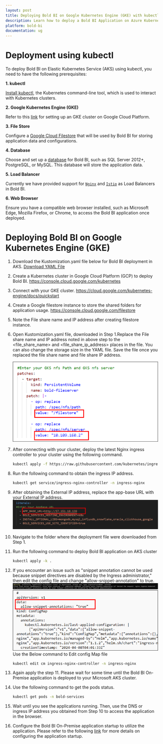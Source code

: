 ```yaml
---
layout: post
title: Deploying Bold BI on Google Kubernetes Engine (GKE) with kubectl and kustomization.
description: Learn how to deploy a Bold BI Application on Azure Kubernetes Services (AKS) using Kustomization. This approach involves using Kubernetes Kustomize, a tool that allows you to customize Kubernetes resource configurations, to deploy Bold BI on AKS 
platform: bold-bi
documentation: ug
---
```

# Deployment using kubectl

To deploy Bold BI on Elastic Kubernetes Service (AKS) using kubectl, you need to have the following prerequisites:

**1. kubectl**

[Install kubectl](https://kubernetes.io/docs/tasks/tools/#kubectl), the Kubernetes command-line tool, which is used to interact with Kubernetes clusters.

**2. Google Kubernetes Engine (GKE)**
 
Refer to this [link](https://console.cloud.google.com/kubernetes) for setting up an GKE cluster on Google Cloud Platform.

**3. File Store**

 Configure a [Google Cloud Filestore](https://console.cloud.google.com/filestore) that will be used by Bold BI for storing application data and configurations.

**4. Database** 

Choose and set up a  [database](https://cloud.google.com/sql/docs/mysql/create-manage-databases) for Bold BI, such as SQL Server 2012+, PostgreSQL, or MySQL. This database will store the application data.

**5. Load Balancer** 

Currently we have provided support for [`Nginx`](https://kubernetes.github.io/ingress-nginx/deploy/#gce-gke) and [`Istio`](https://istio.io/latest/docs/setup/install/) as Load Balancers in Bold BI.

**6. Web Browser**

 Ensure you have a compatible web browser installed, such as Microsoft Edge, Mozilla Firefox, or Chrome, to access the Bold BI application once deployed.

# Deploying Bold BI on Google Kubernetes Engine (GKE)

1. Download the Kustomization.yaml file below for Bold BI deployment in AKS. <a href="kustomization.yaml" download="kustomization.yaml"> Download YAML File</a>

2. Create a Kubernetes cluster in Google Cloud Platform (GCP) to deploy Bold BI.
https://console.cloud.google.com/kubernetes

3. Connect with your GKE cluster.
https://cloud.google.com/kubernetes-engine/docs/quickstart

4. Create a Google filestore instance to store the shared folders for application usage.
https://console.cloud.google.com/filestore

5. Note the File share name and IP address after creating filestore instance.

6. Open Kustomization.yaml file, downloaded in Step 1.Replace the File share name and IP address noted in above step to the <file_share_name> and <file_share_ip_address> places in the file. You can also change the storage size in the YAML file. Save the file once you replaced the file share name and file share IP address.

    ![Replace file store name](images/replace-filestore.png)
7. After connecting with your cluster, deploy the latest Nginx ingress controller to your cluster using the following command.
    ```bash 
    kubectl apply -f https://raw.githubusercontent.com/kubernetes/ingress-nginx/controller-v1.10.0/deploy/static/provider/cloud/deploy.yaml
8. Run the following command to obtain the ingress IP address.
    ```bash 
    kubectl get service/ingress-nginx-controller -n ingress-nginx
9. After obtaining the External IP address, replace the app-base URL with your External IP address.
    ![App-Base-URL](images/app-base-url.png)
10. Navigate to the folder where the deployment file were downloaded from Step 1.
11. Run the following command to deploy Bold BI application on AKS cluster
    ```bash
    kubectl apply -k .
12. If you encounter an issue such as "snippet annotation cannot be used because snippet directives are disabled by the Ingress administrator," then edit the config file and change "allow-snippet-annotation" to true.
    ![snippet error](images/snippet-error.png)
    ![snippet annotation](images/snippet-annotation.png)
    Use the Below command to Edit config Map file 
    ```bash
    kubectl edit cm ingress-nginx-controller -n ingress-nginx

13. Again apply the step 11. Please wait for some time until the Bold BI On-Premise application is deployed to your Microsoft AKS cluster.

14. Use the following command to get the pods status.
    ```bash 
    kubectl get pods -n bold-services

15. Wait until you see the applications running. Then, use the DNS or ingress IP address you obtained from Step 10 to access the application in the browser.

16. Configure the Bold BI On-Premise application startup to utilize the application. Please refer to the following [link](https://help.boldbi.com/embedded-bi/application-startup) for more details on configuring the application startup.
